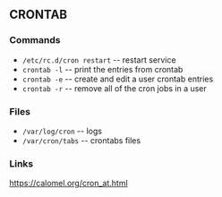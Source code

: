 ## CRONTAB
### Commands
+ `/etc/rc.d/cron restart` -- restart service
+ `crontab -l` -- print the entries from crontab
+ `crontab -e` -- create and edit a user crontab entries
+ `crontab -r` -- remove all of the cron jobs in a user 

### Files
+ `/var/log/cron` -- logs
+ `/var/cron/tabs` -- crontabs files

### Links
https://calomel.org/cron_at.html
